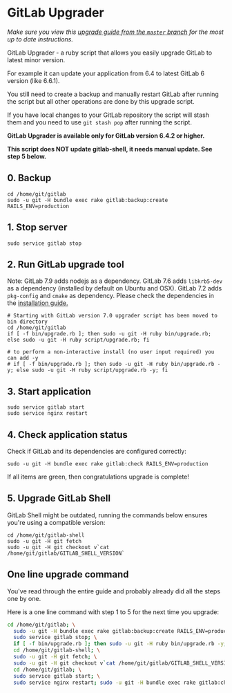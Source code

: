# GitLab Upgrader
*Make sure you view this [upgrade guide from the `master` branch](../../../master/doc/update/upgrader.md) for the most up to date instructions.*

GitLab Upgrader - a ruby script that allows you easily upgrade GitLab to latest minor version.

For example it can update your application from 6.4 to latest GitLab 6 version (like 6.6.1).

You still need to create a backup and manually restart GitLab after running the script but all other operations are done by this upgrade script.

If you have local changes to your GitLab repository the script will stash them and you need to use `git stash pop` after running the script.

**GitLab Upgrader is available only for GitLab version 6.4.2 or higher.**

**This script does NOT update gitlab-shell, it needs manual update. See step 5 below.**

## 0. Backup

    cd /home/git/gitlab
    sudo -u git -H bundle exec rake gitlab:backup:create RAILS_ENV=production

## 1. Stop server

    sudo service gitlab stop

## 2. Run GitLab upgrade tool

Note: GitLab 7.9 adds nodejs as a dependency. GitLab 7.6 adds `libkrb5-dev` as a dependency (installed by default on Ubuntu and OSX). GitLab 7.2 adds `pkg-config` and `cmake` as dependency. Please check the dependencies in the [installation guide.](https://gitlab.com/gitlab-org/gitlab-ce/blob/master/doc/install/installation.md#1-packages-dependencies)

    # Starting with GitLab version 7.0 upgrader script has been moved to bin directory
    cd /home/git/gitlab
    if [ -f bin/upgrade.rb ]; then sudo -u git -H ruby bin/upgrade.rb; else sudo -u git -H ruby script/upgrade.rb; fi

    # to perform a non-interactive install (no user input required) you can add -y
    # if [ -f bin/upgrade.rb ]; then sudo -u git -H ruby bin/upgrade.rb -y; else sudo -u git -H ruby script/upgrade.rb -y; fi

## 3. Start application

    sudo service gitlab start
    sudo service nginx restart

## 4. Check application status

Check if GitLab and its dependencies are configured correctly:

    sudo -u git -H bundle exec rake gitlab:check RAILS_ENV=production

If all items are green, then congratulations upgrade is complete!

## 5. Upgrade GitLab Shell

GitLab Shell might be outdated, running the commands below ensures you're using a compatible version:

```
cd /home/git/gitlab-shell
sudo -u git -H git fetch
sudo -u git -H git checkout v`cat /home/git/gitlab/GITLAB_SHELL_VERSION`
```

## One line upgrade command

You've read through the entire guide and probably already did all the steps one by one.

Here is a one line command with step 1 to 5 for the next time you upgrade:

```bash
cd /home/git/gitlab; \
  sudo -u git -H bundle exec rake gitlab:backup:create RAILS_ENV=production; \
  sudo service gitlab stop; \
  if [ -f bin/upgrade.rb ]; then sudo -u git -H ruby bin/upgrade.rb -y; else sudo -u git -H ruby script/upgrade.rb -y; fi; \
  cd /home/git/gitlab-shell; \
  sudo -u git -H git fetch; \
  sudo -u git -H git checkout v`cat /home/git/gitlab/GITLAB_SHELL_VERSION`; \
  cd /home/git/gitlab; \
  sudo service gitlab start; \
  sudo service nginx restart; sudo -u git -H bundle exec rake gitlab:check RAILS_ENV=production
```

